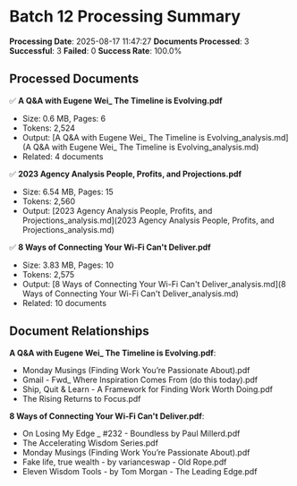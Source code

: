 # Batch 12 Processing Summary

**Processing Date**: 2025-08-17 11:47:27
**Documents Processed**: 3
**Successful**: 3
**Failed**: 0
**Success Rate**: 100.0%

## Processed Documents

✅ **A Q&A with Eugene Wei_ The Timeline is Evolving.pdf**
   - Size: 0.6 MB, Pages: 6
   - Tokens: 2,524
   - Output: [A Q&A with Eugene Wei_ The Timeline is Evolving_analysis.md](A Q&A with Eugene Wei_ The Timeline is Evolving_analysis.md)
   - Related: 4 documents

✅ **2023 Agency Analysis People, Profits, and Projections.pdf**
   - Size: 6.54 MB, Pages: 15
   - Tokens: 2,560
   - Output: [2023 Agency Analysis People, Profits, and Projections_analysis.md](2023 Agency Analysis People, Profits, and Projections_analysis.md)

✅ **8 Ways of Connecting Your Wi-Fi Can't Deliver.pdf**
   - Size: 3.83 MB, Pages: 10
   - Tokens: 2,575
   - Output: [8 Ways of Connecting Your Wi-Fi Can't Deliver_analysis.md](8 Ways of Connecting Your Wi-Fi Can't Deliver_analysis.md)
   - Related: 10 documents

## Document Relationships

**A Q&A with Eugene Wei_ The Timeline is Evolving.pdf**:
  - Monday Musings (Finding Work You’re Passionate About).pdf
  - Gmail - Fwd_ Where Inspiration Comes From (do this today).pdf
  - Ship, Quit & Learn - A Framework for Finding Work Worth Doing.pdf
  - The Rising Returns to Focus.pdf

**8 Ways of Connecting Your Wi-Fi Can't Deliver.pdf**:
  - On Losing My Edge _ #232 - Boundless by Paul Millerd.pdf
  - The Accelerating Wisdom Series.pdf
  - Monday Musings (Finding Work You’re Passionate About).pdf
  - Fake life, true wealth - by varianceswap - Old Rope.pdf
  - Eleven Wisdom Tools - by Tom Morgan - The Leading Edge.pdf
